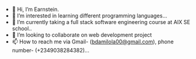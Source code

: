 - 👋 Hi, I’m Earnstein.
- 👀 I’m interested in learning different programming languages...
- 🌱 I’m currently taking a full stack software engineering course at AlX SE school..
- 💞️ I’m looking to collaborate on web development project 
- 📫 How to reach me via Gmail- (bdamilola00@gmail.com), phone number- (+2349038284382)...

<!---
Earnstein/Earnstein is a ✨ special ✨ repository because its `README.md` (this file) appears on your GitHub profile.
You can click the Preview link to take a look at your changes.
--->
